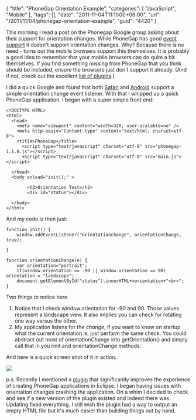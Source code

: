 {
	"title": "PhoneGap Orientation Example",
	"categories": [
		"JavaScript",
		"Mobile"
	],
	"tags": [],
	"date": "2011-11-04T11:11:00+06:00",
	"url": "/2011/11/04/phonegap-orientation-example",
	"guid": "4420"
}

This morning I read a post on the Phonegap Google group asking about their support for orientation changes. While PhoneGap has good <a href="http://docs.phonegap.com/en/1.1.0/phonegap_events_events.md.html#Events">event support</a> it doesn't support orientation changes. Why? Because there is no need - turns out the mobile browsers support this themselves. It is probably a good idea to remember that your mobile browsers can do quite a bit themselves. If you find something missing from PhoneGap that you think should be included, ensure the browsers just don't support it already. (And if not, check out the excellent <a href="https://github.com/phonegap/phonegap-plugins">list of plugins</a>.)
<!--more-->
<p>

I did a quick Google and found that both <a href="http://developer.apple.com/library/IOS/#documentation/AppleApplications/Reference/SafariWebContent/HandlingEvents/HandlingEvents.html">Safari</a> and <a href="http://stackoverflow.com/questions/1649086/detect-rotation-of-android-phone-in-the-browser-with-javascript">Android</a> support a simple orientation change event listener. With that I whipped up a quick PhoneGap application. I began with a super simple front end:

<p>

<pre><code class="language-markup">&lt;!DOCTYPE HTML&gt;
&lt;html&gt;
  &lt;head&gt;
    &lt;meta name="viewport" content="width=320; user-scalable=no" /&gt;
    &lt;meta http-equiv="Content-type" content="text/html; charset=utf-8"&gt;
    &lt;title&gt;PhoneGap&lt;/title&gt;
	  &lt;script type="text/javascript" charset="utf-8" src="phonegap-1.1.0.js"&gt;&lt;/script&gt;
	  &lt;script type="text/javascript" charset="utf-8" src="main.js"&gt;&lt;/script&gt;

  &lt;/head&gt;
  &lt;body onload="init();" &gt;
  	
		&lt;h2&gt;Orientation Test&lt;/h2&gt;
		&lt;div id="status"&gt;&lt;/div&gt;

  &lt;/body&gt;
&lt;/html&gt;
</code></pre>

<p>

And my code is then just:

<p>

<pre><code class="language-javascript">function init() {
    window.addEventListener("orientationchange", orientationChange, true);

}

function orientationChange(e) {
    var orientation="portrait";
    if(window.orientation == -90 || window.orientation == 90) orientation = "landscape";
    document.getElementById("status").innerHTML+=orientation+"&lt;br&gt;";
}
</code></pre>

<p>

Two things to notice here.

<p>

<ol>
<li>Notice that I check window.orientation for -90 and 90. Those values represent a landscape view. It also implies you can check for rotating one way versus the other.
<li>My application listens for the <i>change</i>, if you want to know on startup what the current orientation is, just perform the same check. You could abstract out most of orientationChange into getOrientation() and simply call that in you rinit and orientationChange methods.
</ol>

<p>

And here is a quick screen shot of it in action.

<p>

<img src="https://static.raymondcamden.com/images/cfjedi/device-2011-11-04-092515.png" />

<p>

p.s. Recently I mentioned a <a href="http://wiki.phonegap.com/w/page/34483744/PhoneGap%20Eclipse%20PlugIn%20for%20Android">plugin</a> that significantly improves the experience of creating PhoneGap applications in Eclipse. I began having issues with orientation changes crashing the application. On a whim I decided to check and see if a new version of the plugin existed and indeed there was. Updating fixed everything. I still wish the plugin had a way to output an empty HTML file but it's much easier than building things out by hand.